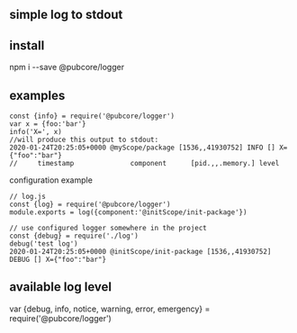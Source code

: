 ## simple log to stdout

## install
npm i --save @pubcore/logger

## examples
```
const {info} = require('@pubcore/logger')
var x = {foo:'bar'}
info('X=', x)
//will produce this output to stdout:
2020-01-24T20:25:05+0000 @myScope/package [1536,,41930752] INFO [] X={"foo":"bar"}
//     timestamp              component      [pid.,,.memory.] level
```
configuration example
```
// log.js
const {log} = require('@pubcore/logger')
module.exports = log({component:'@initScope/init-package'})
```
```
// use configured logger somewhere in the project
const {debug} = require('./log')
debug('test log')
2020-01-24T20:25:05+0000 @initScope/init-package [1536,,41930752] DEBUG [] X={"foo":"bar"}
```


## available log level
var {debug, info, notice, warning, error, emergency} = require('@pubcore/logger')
